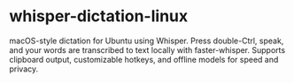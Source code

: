 # whisper-dictation-linux
macOS-style dictation for Ubuntu using Whisper. Press double-Ctrl, speak, and your words are transcribed to text locally with faster-whisper. Supports clipboard output, customizable hotkeys, and offline models for speed and privacy.
